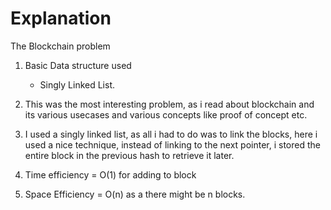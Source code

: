 # Explanation

The Blockchain problem

1. Basic Data structure used
    - Singly Linked List.

2. This was the most interesting problem, as i read about blockchain and its various usecases and various concepts like proof of concept etc.

3. I used a singly linked list, as all i had to do was to link the blocks,
    here i used a nice technique, instead of linking to the next pointer, i stored the entire block in the previous hash to retrieve it later.
4. Time efficiency = O(1) for adding to block

5. Space Efficiency = O(n) as a there might be n blocks.
